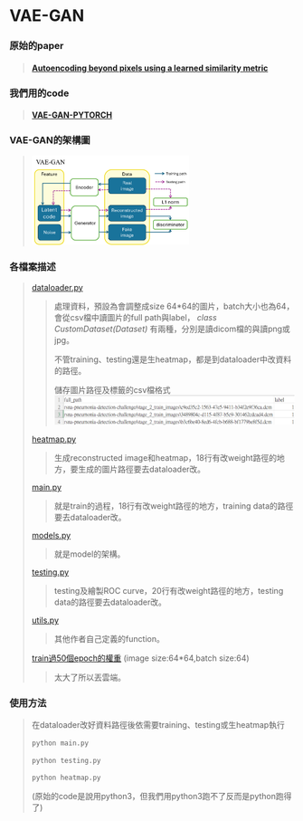 VAE-GAN
===
 ### 原始的paper
> #### [Autoencoding beyond pixels using a learned similarity metric](https://arxiv.org/pdf/1512.09300.pdf "游標顯示")
 ### 我們用的code  
> #### [VAE-GAN-PYTORCH](https://github.com/rishabhd786/VAE-GAN-PYTORCH?source=post_page-----8f9db4aeb7a2-------------------------------- "游標顯示")

### VAE-GAN的架構圖
><img src="https://github.com/YiHsiu7893/RSNA_Anomaly_Detection/blob/main/VAE-GAN/pictures/VAE-GAN.png" width=60% height=60%>

### 各檔案描述
> [dataloader.py](dataloader.py "游標顯示")
>> 處理資料，預設為會調整成size 64*64的圖片，batch大小也為64，會從csv檔中讀圖片的full path與label， _class CustomDataset(Dataset)_ 有兩種，分別是讀dicom檔的與讀png或jpg。
>> 
>> 不管training、testing還是生heatmap，都是到dataloader中改資料的路徑。
>>
>> 儲存圖片路徑及標籤的csv檔格式
>> ![](pictures/dataset_csv.png)
>> 
> [heatmap.py](heatmap.py "游標顯示")  
>> 生成reconstructed image和heatmap，18行有改weight路徑的地方，要生成的圖片路徑要去dataloader改。
>>  
> [main.py](main.py "游標顯示")
>> 就是train的過程，18行有改weight路徑的地方，training data的路徑要去dataloader改。
>> 
> [models.py](models.py "游標顯示")
>> 就是model的架構。
>> 
> [testing.py](testing.py "游標顯示")
>> testing及繪製ROC curve，20行有改weight路徑的地方，testing data的路徑要去dataloader改。
>> 
>[utils.py](utils.py "游標顯示")  
>> 其他作者自己定義的function。
>> 
> [train過50個epoch的權重](https://drive.google.com/file/d/1TlYe8T2GJ6QwU5NtXP88F8b2J1Ko9we7/view?usp=sharing "游標顯示") (image size:64*64,batch size:64)
>> 太大了所以丟雲端。
>>
### 使用方法
> 在dataloader改好資料路徑後依需要training、testing或生heatmap執行
> 
> ```python
> python main.py
> ```
> 
> ```python
> python testing.py
> ```
> 
>  ```python
> python heatmap.py
> ```
>  (原始的code是說用python3，但我們用python3跑不了反而是python跑得了)
> 



